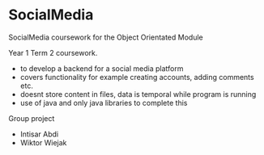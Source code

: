 # SocialMedia
SocialMedia coursework for the Object Orientated Module

Year 1 Term 2 coursework.
- to develop a backend for a social media platform
- covers functionality for example creating accounts, adding comments etc.
- doesnt store content in files, data is temporal while program is running
- use of java and only java libraries to complete this

Group project
- Intisar Abdi
- Wiktor Wiejak
